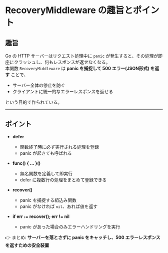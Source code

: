 # RecoveryMiddleware の趣旨とポイント

## 趣旨

Go の HTTP サーバーはリクエスト処理中に `panic` が発生すると、その処理が即座にクラッシュし、何もレスポンスが返せなくなる。  
本関数 `RecoveryMiddleware` は **panic を捕捉して 500 エラー(JSON形式) を返す** ことで、  
- サーバー全体の停止を防ぐ  
- クライアントに統一的なエラーレスポンスを返せる  

という目的で作られている。

---

## ポイント

- **defer**
  - 関数終了時に必ず実行される処理を登録  
  - panic が起きても呼ばれる  

- **func() { ... }()**
  - 無名関数を定義して即実行  
  - defer に複数行の処理をまとめて登録できる  

- **recover()**
  - panic を捕捉する組込み関数  
  - panic がなければ `nil`、あれば値を返す  

- **if err := recover(); err != nil**
  - panic があった場合のみエラーハンドリングを実行  

👉 まとめ: **サーバーを落とさずに panic をキャッチし、500 エラーレスポンスを返すための安全装置**
